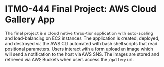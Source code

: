 # ITMO-444 Final Project: AWS Cloud Gallery App
The final project is a cloud native three-tier application with auto-scaling and load-balancing on EC2 instances. The application is created, deployed, and destroyed via the AWS CLI automated with bash shell scripts that read positional parameters. Users interact with a form upload an image which will send a notification to the host via AWS SNS. The images are stored and retrieved via AWS Buckets when users access the `/gallery` url. 
